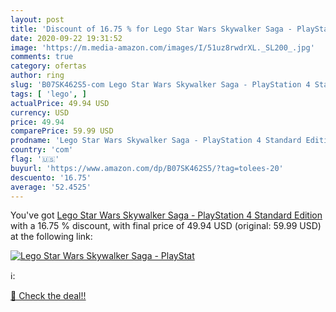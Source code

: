 ```yaml
---
layout: post
title: 'Discount of 16.75 % for Lego Star Wars Skywalker Saga - PlayStat'
date: 2020-09-22 19:31:52
image: 'https://m.media-amazon.com/images/I/51uz8rwdrXL._SL200_.jpg'
comments: true
category: ofertas
author: ring
slug: 'B07SK462S5-com Lego Star Wars Skywalker Saga - PlayStation 4 Standard...'
tags: [ 'lego', ]
actualPrice: 49.94 USD
currency: USD
price: 49.94
comparePrice: 59.99 USD
prodname: 'Lego Star Wars Skywalker Saga - PlayStation 4 Standard Edition'
country: 'com'
flag: '🇺🇸'
buyurl: 'https://www.amazon.com/dp/B07SK462S5/?tag=tolees-20'
descuento: '16.75'
average: '52.4525'
---
```


You've got [Lego Star Wars Skywalker Saga - PlayStation 4 Standard Edition](https://www.amazon.com/dp/B07SK462S5/?tag=tolees-20) with a  16.75 % discount, with final price of 49.94 USD (original: 59.99 USD) at the following link:

[![Lego Star Wars Skywalker Saga - PlayStat](https://m.media-amazon.com/images/I/51uz8rwdrXL._SL200_.jpg)](https://www.amazon.com/dp/B07SK462S5/?tag=tolees-20)

ℹ️:


[🛒 Check the deal!!](https://www.amazon.com/dp/B07SK462S5/?tag=tolees-20)
